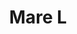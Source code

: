 ---
title: Mare L
date: 
draft: false

# descripcion
description : Argolla de plata facetada

materials: Plata 925

color: Plateado

dimensions: 3,7cm diam

code: 01-11-0366

type: "Aros"

categories: []

price: $4.750,00

price_eftvo: $4.040,00

# Images
# first image will be shown in the product page
images:
  # - image: "images/path_to_image"
  # La ubicacion de las imagenes es imagenes/Aros/Aros.Argollas/01-11-0366-mare-l
  - image: "./images/aros/argollas/01-11-0366-argollas-facetadas-grandes_a.JPG"
  - image: "./images/aros/argollas/01-11-0366-argollas-facetadas-grandes_b.JPG"
---
